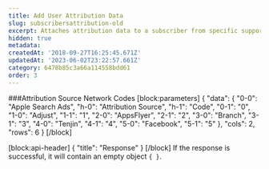 ```yaml
---
title: Add User Attribution Data
slug: subscribersattribution-old
excerpt: Attaches attribution data to a subscriber from specific supported networks.
hidden: true
metadata: 
createdAt: '2018-09-27T16:25:45.671Z'
updatedAt: '2023-06-02T23:22:57.661Z'
category: 6478b85c3a66a114558bdd61
order: 3
---
```

###Attribution Source Network Codes
[block:parameters]
{
  "data": {
    "0-0": "Apple Search Ads",
    "h-0": "Attribution Source",
    "h-1": "Code",
    "0-1": "0",
    "1-0": "Adjust",
    "1-1": "1",
    "2-0": "AppsFlyer",
    "2-1": "2",
    "3-0": "Branch",
    "3-1": "3",
    "4-0": "Tenjin",
    "4-1": "4",
    "5-0": "Facebook",
    "5-1": "5"
  },
  "cols": 2,
  "rows": 6
}
[/block]

[block:api-header]
{
  "title": "Response"
}
[/block]
If the response is successful, it will contain an empty object `{ }`.